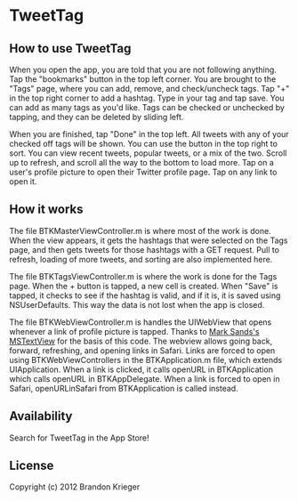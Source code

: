 # TweetTag

## How to use TweetTag

When you open the app, you are told that you are not following anything. Tap the "bookmarks" button in the top left corner. You are brought to the "Tags" page, where you can add, remove, and check/uncheck tags. Tap "+" in the top right corner to add a hashtag. Type in your tag and tap save. You can add as many tags as you'd like. Tags can be checked or unchecked by tapping, and they can be deleted by sliding left.

When you are finished, tap "Done" in the top left. All tweets with any of your checked off tags will be shown. You can use the button in the top right to sort. You can view recent tweets, popular tweets, or a mix of the two. Scroll up to refresh, and scroll all the way to the bottom to load more. Tap on a user's profile picture to open their Twitter profile page. Tap on any link to open it.


## How it works

The file BTKMasterViewController.m is where most of the work is done. When the view appears, it gets the hashtags that were selected on the Tags page, and then gets tweets for those hashtags with a GET request. Pull to refresh, loading of more tweets, and sorting are also implemented here.

The file BTKTagsViewController.m is where the work is done for the Tags page. When the + button is tapped, a new cell is created. When "Save" is tapped, it checks to see if the hashtag is valid, and if it is, it is saved using NSUserDefaults. This way the data is not lost when the app is closed. 

The file BTKWebViewController.m is handles the UIWebView that opens whenever a link of profile picture is tapped. Thanks to [Mark Sands's MSTextView](https://github.com/marksands/MSTextView) for the basis of this code. The webview allows going back, forward, refreshing, and opening links in Safari. Links are forced to open using BTKWebViewControllers in the BTKApplication.m file, which extends UIApplication. When a link is clicked, it calls openURL in BTKApplication which calls openURL in BTKAppDelegate. When a link is forced to open in Safari, openURLinSafari from BTKApplication is called instead.

## Availability

Search for TweetTag in the App Store!

## License

Copyright (c) 2012 Brandon Krieger